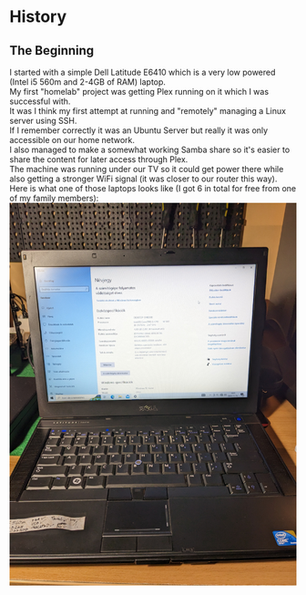 # History

## The Beginning

I started with a simple Dell Latitude E6410 which is a very low powered (Intel i5 560m and 2-4GB of RAM) laptop.  
My first "homelab" project was getting Plex running on it which I was successful with.  
It was I think my first attempt at running and "remotely" managing a Linux server using SSH.  
If I remember correctly it was an Ubuntu Server but really it was only accessible on our home network.  
I also managed to make a somewhat working Samba share so it's easier to share the content for later access through Plex.  
The machine was running under our TV so it could get power there while also getting a stronger WiFi signal (it was closer to our router this way).  
Here is what one of those laptops looks like (I got 6 in total for free from one of my family members):
![One Of My Old Dell Latitude E6410](../images/ThinkRack_Setup/PXL_20231115_170557949.jpg)